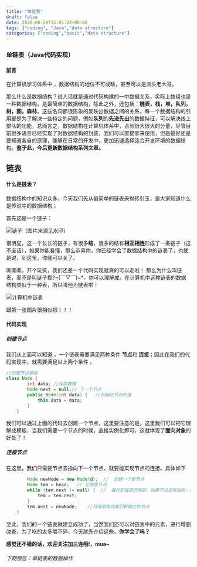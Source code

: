 ```yaml
---
title: "单链表"
draft: false
date: 2020-06-29T15:05:22+08:00
tags: ["coding", "Java","data structure"]
categories: ["coding","basic","data structure"]
---
```




### 单链表（Java代码实现）

#### 前言

在计算机学习体系中 ，数据结构的地位不可或缺，甚至可以是派头老大哥。

那么什么是数据结构？说人话就是通过代码构建的一中数据关系，实际上数组也是一种数据结构，是最简单的数据结构，除此之外，还包括：**链表，栈，堆，队列，树，图，森林**。这些名词都很形象的反映出数据之间的关系，每一个数据结构的引用都是为了解决一些特定的问题，例如**队列**的**先进先出**的数据特征，可以解决线上排队的功能，总而言之，数据结构在计算机体系中，占有很大很大的分量，尽管目前很多语言已经实现了对数据结构的封装，我们可以直接拿来使用，但是最好还是要知道各自的原理，能够在日常的开发中，更加迅速选择适合开发环境的数据结构。**鉴于此，今后更新数据结构系列文章。**

## 链表

#### 什么是链表？

数据结构中的知识众多，今天我们先从最简单的链表来抛砖引玉，是大家知道什么是传说中的数据结构；

首先这是一个链子：

![链子（图片来源见水印）](https://gitee.com/ymyguang/picture/raw/master/img/c6e1679323b6432cbcc1fa1f890ade22.png)

很明显，这一个长长的链子，有很多**结**，很多的结有**相互相连**形成了一条链子（这不废话），如果你能看懂，那么恭喜你，你已经学会了数据结构中的链表了，也就是说，到这里，你就可以关了。

嘶嘶嘶，开个玩笑，我们还差一个代码实现就真的可以走啦！
那么为什么叫链表，而不是叫链子捏?~(￣▽￣)~*，你可以理解成，在计算机中这种链表的数据结构类似于一种表，所以叫他为链表啦！


![计算机中链表](https://static01.imgkr.com/temp/3a400909040a4349a2d83d537153223e.png)

跟第一张图片很相似把！！！

#### 代码实现

##### 创建节点

我们从上面可以知道 ，一个链表需要满足两种条件
 **节点**和 **连接**；因此在我们的代码实现中，就需要满足以上两个条件
。

```java
//创建节点模板
class Node {
        int data; //保存数据
        Node next = null;// 下一个节点
        public Node(int data) {   //初始化节点的值
            this.data = data;
        }
    }
```

我们可以通过上面的代码去创建一个节点，这里要注意的是，这里我们可以把它理解成模板，当我们需要一个节点的时候，直接实例化即可，这就体现了**面向对象**的好处了！

##### 连接节点

在这里，我们只需要节点去指向下一个节点，就要能实现节点的连接。具体如下

~~~java
        Node newNode = new Node(d);  //  创建一个新节点
        Node tem = head;   // 记录首节点
        while (tem.next != null) {  //  遍历到链表的尾部，如果节点还有指向，就继续遍历，只到最后尾节点
            tem = tem.next;        
        }
        tem.next = newNode;    //将尾部指向我们新建立的节点
    }
~~~

至此，我们的一个链表就建立成功了，当然我们还可以对链表中的元素，进行增删改查，为了吃的太多嚼不碎，今天就先介绍这些。**你学会了吗？**

**感觉还不错的话，欢迎关注加三连哦!，mua~**

###### 下期预告：单链表的数据操作